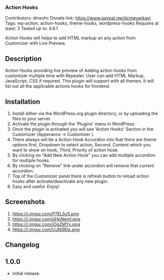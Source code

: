 ### Action Hooks ###
Contributors: dineshc
Donate link: https://www.paypal.me/dcmayankavi
Tags: wp-action, action-hooks, theme-hooks, wordpress-hooks
Requires at least: 3
Tested up to: 4.8.1

Action Hooks will helps to add HTML markup on any action from Customizer with Live Preview.

## Description ##

Action Hooks providing live preview of Adding action hooks from customizer multiple time with Repeater. User can add HTML Markup, JavaScript, CSS if required. This plugin will support with all themes. It will list out all the applicable actions hooks for frontend.

##  Installation ##

1. Install either via the WordPress.org plugin directory, or by uploading the files to your server.
2. Activate the plugin through the 'Plugins' menu in WordPress.
3. Once the plugin is activated you will see 'Action Hooks' Section in the Customizer (Apperance -> Customizer ).
4. There always will be a Action Hook Accordion into that there are theme options first, Dropdown to select action, Second, Content which you want to show on hook, Third, Priority of action hook.
5. By clicking on "Add New Action Hook" you can add multiple accordion for multiple hooks.
6. By clicking on "Remove" link under accordion will remove that current accordion.
7. Top of the Customizer panel there is refresh button to reload action hooks after activate/deactivate any new plugin.
8. Easy and useful. Enjoy!

##  Screenshots ##

1. https://i.imgur.com/P7EL5y5.png
2. https://i.imgur.com/pHpNeml.png
3. https://i.imgur.com/jOqZMYx.png
4. https://i.imgur.com/UJNl9Dp.png

## Changelog ##

## 1.0.0 ##
* Initial release.

